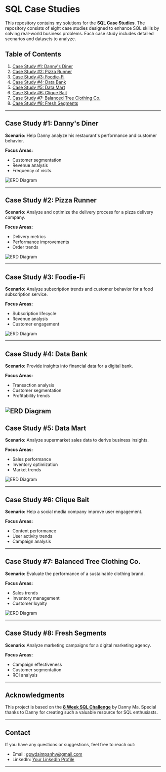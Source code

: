 # SQL Case Studies

This repository contains my solutions for the **SQL Case Studies**. The repository consists of eight case studies designed to enhance SQL skills by solving real-world business problems. Each case study includes detailed scenarios and datasets to analyze.

## Table of Contents

1. [Case Study #1: Danny's Diner](#case-study-1-dannys-diner)
2. [Case Study #2: Pizza Runner](#case-study-2-pizza-runner)
3. [Case Study #3: Foodie-Fi](#case-study-3-foodie-fi)
4. [Case Study #4: Data Bank](#case-study-4-data-bank)
5. [Case Study #5: Data Mart](#case-study-5-data-mart)
6. [Case Study #6: Clique Bait](#case-study-6-clique-bait)
7. [Case Study #7: Balanced Tree Clothing Co.](#case-study-7-balanced-tree-clothing-co)
8. [Case Study #8: Fresh Segments](#case-study-8-fresh-segments)

---

## Case Study #1: Danny's Diner

**Scenario:** Help Danny analyze his restaurant's performance and customer behavior. 

**Focus Areas:**
- Customer segmentation
- Revenue analysis
- Frequency of visits

![ERD Diagram](ERD_images/ERD_of_Dannys_Diner.png)

---

## Case Study #2: Pizza Runner

**Scenario:** Analyze and optimize the delivery process for a pizza delivery company.

**Focus Areas:**
- Delivery metrics
- Performance improvements
- Order trends

![ERD Diagram](ERD_images/ERD_Pizza_Runner.png)

---

## Case Study #3: Foodie-Fi

**Scenario:** Analyze subscription trends and customer behavior for a food subscription service.

**Focus Areas:**
- Subscription lifecycle
- Revenue analysis
- Customer engagement

![ERD Diagram](ERD_images/ERD_Foodie_Fi.png)

---

## Case Study #4: Data Bank

**Scenario:** Provide insights into financial data for a digital bank.

**Focus Areas:**
- Transaction analysis
- Customer segmentation
- Profitability trends

![ERD Diagram](ERD_images/ERD_Data_Bank.png)
---

## Case Study #5: Data Mart

**Scenario:** Analyze supermarket sales data to derive business insights.

**Focus Areas:**
- Sales performance
- Inventory optimization
- Market trends

![ERD Diagram](ERD_images/ERD_Data_Mart.png)

---

## Case Study #6: Clique Bait

**Scenario:** Help a social media company improve user engagement.

**Focus Areas:**
- Content performance
- User activity trends
- Campaign analysis

---

## Case Study #7: Balanced Tree Clothing Co.

**Scenario:** Evaluate the performance of a sustainable clothing brand.

**Focus Areas:**
- Sales trends
- Inventory management
- Customer loyalty

![ERD Diagram](ERD_images/ERD_Balanced_Tree.png)

---

## Case Study #8: Fresh Segments

**Scenario:** Analyze marketing campaigns for a digital marketing agency.

**Focus Areas:**
- Campaign effectiveness
- Customer segmentation
- ROI analysis

---

## Acknowledgments

This project is based on the **[8 Week SQL Challenge](https://8weeksqlchallenge.com/)** by Danny Ma. Special thanks to Danny for creating such a valuable resource for SQL enthusiasts.

---

## Contact

If you have any questions or suggestions, feel free to reach out:
- Email: gowdaimpanhv@gmail.com
- LinkedIn: [Your LinkedIn Profile](https://www.linkedin.com/in/impan-h-v)

---

